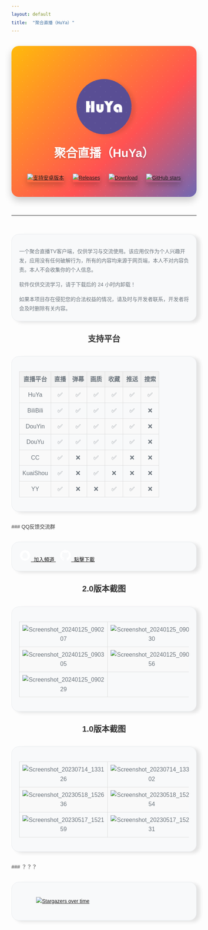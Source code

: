 ```yaml
---
layout: default
title:  "聚合直播（HuYa）"
---
```


<style>
  body {
    font-family: Arial, sans-serif; /* 设置全局字体 */
    color: #333; /* 设置全局文字颜色 */
    line-height: 1.6; /* 设置行间距 */
  }
  h1 {
    font-size: 36px; /* 设置一级标题字体大小 */
    color: #333; /* 设置一级标题文字颜色 */
    margin-top: 20px; /* 设置一级标题顶部外边距 */
  }
  h2 {
    font-size: 28px; /* 设置二级标题字体大小 */
    color: #333; /* 设置二级标题文字颜色 */
    margin-top: 40px; /* 设置二级标题顶部外边距 */
  }
  h3 {
    font-size: 22px; /* 设置三级标题字体大小 */
    color: #333; /* 设置三级标题文字颜色 */
    text-align: center;
    margin-top: 30px; /* 设置三级标题顶部外边距 */
  }
  p {
    margin-bottom: 20px; /* 设置段落底部外边距 */
  }
  table {
    border-collapse: collapse;
    width: 100%;
    font-size: 18px; /* 设置表格字体大小 */
    margin-top: 20px; /* 设置表格顶部外边距 */
  }
  th, td {
    border: 1px solid #ddd;
    padding: 8px;
    text-align: center;
    font-size: 16px; /* 设置表格单元格字体大小 */
  }
  th {
    background-color: #f2f2f2;
  }
  tr:nth-child(even) {
    background-color: #f9f9f9;
  }
  td img {
        max-width: 100%; /* 图片最大宽度为单元格宽度 */
        height: auto; /* 保持图片比例 */
    }
    .overtime {
    display: block;
    margin: 20px auto; /* 上下外边距为 20px，左右居中 */
    max-width: 80%; /* 最大宽度为父元素的 80% */
    height: auto; /* 保持图片比例 */
  }

  .disclaimer {
    background-color: #f8f9fa;
    padding: 20px;
    border-radius: 20px;
    border: 1px solid #e9ecef;
    margin: 30px 0;
    font-size: 14px;
    color: #6c757d;
    box-shadow: 10px 4px 10px rgba(0, 0, 0, 0.1);
  }
  .disclaimer p {
    margin-bottom: 15px;
    line-height: 1.8;
  }
  .disclaimer p:last-child {
    margin-bottom: 0;
  }
  /* 顶部样式 */
.disclaimer_banner {
   background: linear-gradient(135deg, #007AFF, #00C853, #FFC107, #FF5252, #007AFF);
   background-size: 400% 100%;
   padding: 40px 20px;
   border-radius: 20px;
   margin: 30px 0;
   color: white;
   box-shadow: 0 10px 20px rgba(0, 0, 0, 0.2);
   text-align: center;
   transition: all 0.3s ease;
   position: relative;
   overflow: hidden;
   animation: gradientScroll 8s ease infinite;
}
@keyframes gradientScroll {
   0% {
       background-position: 0% 50%;
   }
   50% {
       background-position: 100% 50%;
   }
   100% {
       background-position: 0% 50%;
   }
}
.disclaimer_banner::before {
   content: '';
   position: absolute;
   top: -50%;
   left: -50%;
   width: 200%;
   height: 200%;
   background: radial-gradient(circle, rgba(255,255,255,0.1) 10%, transparent 10.01%);
   background-size: 20px 20px;
   transform: rotate(45deg);
   pointer-events: none;
}
.disclaimer_banner:hover {
   transform: translateY(-5px);
   box-shadow: 0 15px 30px rgba(0, 0, 0, 0.3);
}
.disclaimer_banner img {
   box-shadow: 0 8px 16px rgba(0, 0, 0, 0.2);
   transition: transform 0.3s ease;
}
.disclaimer_banner img:hover {
   transform: scale(1.05);
}
.disclaimer_banner h2 {
   margin-top: 20px;
   font-size: 2.0rem;
   color: white;
   text-shadow: 0 2px 4px rgba(0, 0, 0, 0.2);
}
.disclaimer_banner a {
   display: inline-block;
   margin: 10px;
   transition: transform 0.3s ease;
}
.disclaimer_banner a:hover {
   transform: translateY(-3px);
}

</style>
<div class="disclaimer_banner">
  <div style="text-align: center; margin-top: 50px;"> 
    <img src="assets\img\ic_channel.png" alt="聚合直播" loading="lazy" width="150" height="150" style="border-radius: 50%; box-shadow: 10px 4px 10px rgba(0, 0, 0, 0.1);">
    <h2>聚合直播（HuYa）</h2>
  </div>

  <div style="text-align: center; margin-top: 30px;">
    <a href="https://github.com/jayjd/huyatv/releases/latest" style="margin: 0 10px;">
      <img src="https://img.shields.io/badge/%204.4+-orange.svg?color=orange&logoColor=orange&label=支持版本&logo=Android" alt="支持安卓版本" loading="lazy">
    </a>
    <a href="https://github.com/jayjd/huyatv/releases/latest" style="margin: 0 10px;">
      <img src="https://img.shields.io/github/v/release/jayjd/huyatv?color=blue&logoColor=blue&label=发行版本&logo=DocuSign" alt="Releases" loading="lazy">
    </a>
    <a href="https://github.com/jayjd/huyatv/releases/latest" style="margin: 0 10px;">
      <img src="https://shields.io/github/downloads/jayjd/huyatv/total?logo=Bookmeter&label=下载次数&logoColor=yellow&color=yellow" alt="Download" loading="lazy">
    </a>
    <a href="https://github.com/jayjd/huyatv/releases/latest" style="margin: 0 10px;">
      <img src="https://img.shields.io/github/stars/jayjd/huyatv?style=social" alt="GitHub stars" loading="lazy">
    </a>
  </div>
</div>

<hr style="margin-top: 50px; margin-bottom: 50px;">

<div class="disclaimer">
  <p>一个聚合直播TV客户端，仅供学习与交流使用。该应用仅作为个人兴趣开发，应用没有任何破解行为，所有的内容均来源于网页端，本人不对内容负责。本人不会收集你的个人信息。</p>
  <p>软件仅供交流学习，请于下载后的 24 小时内卸载！</p>
  <p>如果本项目存在侵犯您的合法权益的情况，请及时与开发者联系，开发者将会及时删除有关内容。</p>
</div>


### 支持平台
<div class="disclaimer">
<table>
  <tr>
    <th>直播平台</th>
    <th>直播</th>
    <th>弹幕</th>
    <th>画质</th>
    <th>收藏</th>
    <th>推送</th>
    <th>搜索</th>
  </tr>
  <tr>
    <td>HuYa</td>
    <td>✅</td>
    <td>✅</td>
    <td>✅</td>
    <td>✅</td>
    <td>✅</td>
    <td>✅</td>
  </tr>
  <tr>
    <td>BiliBili</td>
    <td>✅</td>
    <td>✅</td>
    <td>✅</td>
    <td>✅</td>
    <td>✅</td>
    <td>❌</td>
  </tr>
  <tr>
    <td>DouYin</td>
    <td>✅</td>
    <td>✅</td>
    <td>✅</td>
    <td>✅</td>
    <td>✅</td>
    <td>❌</td>
  </tr>
  <tr>
    <td>DouYu</td>
    <td>✅</td>
    <td>✅</td>
    <td>✅</td>
    <td>✅</td>
    <td>✅</td>
    <td>❌</td>
  </tr>
  <tr>
    <td>CC</td>
    <td>✅</td>
    <td>❌</td>
    <td>✅</td>
    <td>✅</td>
    <td>❌</td>
    <td>❌</td>
  </tr>
  <tr>
    <td>KuaiShou</td>
    <td>✅</td>
    <td>❌</td>
    <td>✅</td>
    <td>❌</td>
    <td>❌</td>
    <td>❌</td>
  </tr>
  <tr>
    <td>YY</td>
    <td>✅</td>
    <td>❌</td>
    <td>❌</td>
    <td>✅</td>
    <td>✅</td>
    <td>❌</td>
  </tr>
</table>
</div>
### QQ反馈交流群
<div class="disclaimer">
<div class="info-row-home">
  <a href="https://pd.qq.com/s/ajih400ke" class="download-button">
    <svg t="1743162882564" class="icon" viewBox="0 0 1024 1024" version="1.1" xmlns="http://www.w3.org/2000/svg" p-id="2303" width="32" height="32"><path d="M511.573333 65.386667c-246.826667 0-446.912 200.085333-446.912 446.912s200.085333 446.912 446.912 446.912 446.912-200.085333 446.912-446.912-200.085333-446.912-446.912-446.912zM757.632 651.562667c-11.541333 10.773333-31.36-0.96-50.410667-27.328-8.277333 22.314667-19.050667 42.901333-31.552 61.376 26.922667 9.621333 44.245333 24.618667 44.245333 41.557333 0 29.248-51.754667 52.906667-115.626667 52.906667-37.909333 0-71.381333-8.277333-92.544-21.162667-20.970667 12.885333-54.634667 21.162667-92.544 21.162667-63.872 0-115.626667-23.658667-115.626667-52.906667 0-16.746667 17.322667-31.936 44.245333-41.557333-12.693333-18.474667-23.274667-39.061333-31.552-61.376-19.050667 26.154667-38.869333 38.101333-50.410667 27.328-15.765333-14.805333-9.813333-67.136 13.653333-116.778667 5.397333-11.349333 11.157333-21.546667 17.130667-30.4 3.264-144.298667 98.304-260.096 214.890667-260.096l0.384 0c116.586667 0 211.626667 115.626667 214.890667 260.096 5.973333 8.853333 11.733333 19.050667 17.130667 30.4 23.274667 49.642667 29.44 101.973333 13.653333 116.778667z" fill="#FFFFFF" p-id="2304"></path></svg>&nbsp;&nbsp;加入頻道
  </a>
  <a href="https://github.com/jayjd/huyatv/releases/latest" class="download-button" style="margin: 10px;">
    <svg height="32" aria-hidden="true" viewBox="0 0 24 24" version="1.1" width="32" data-view-component="true" class="octicon octicon-mark-github v-align-middle">
                         <path d="M12 1C5.9225 1 1 5.9225 1 12C1 16.8675 4.14875 20.9787 8.52125 22.4362C9.07125 22.5325 9.2775 22.2025 9.2775 21.9137C9.2775 21.6525 9.26375 20.7862 9.26375 19.865C6.5 20.3737 5.785 19.1912 5.565 18.5725C5.44125 18.2562 4.905 17.28 4.4375 17.0187C4.0525 16.8125 3.5025 16.3037 4.42375 16.29C5.29 16.2762 5.90875 17.0875 6.115 17.4175C7.105 19.0812 8.68625 18.6137 9.31875 18.325C9.415 17.61 9.70375 17.1287 10.02 16.8537C7.5725 16.5787 5.015 15.63 5.015 11.4225C5.015 10.2262 5.44125 9.23625 6.1425 8.46625C6.0325 8.19125 5.6475 7.06375 6.2525 5.55125C6.2525 5.55125 7.17375 5.2625 9.2775 6.67875C10.1575 6.43125 11.0925 6.3075 12.0275 6.3075C12.9625 6.3075 13.8975 6.43125 14.7775 6.67875C16.8813 5.24875 17.8025 5.55125 17.8025 5.55125C18.4075 7.06375 18.0225 8.19125 17.9125 8.46625C18.6138 9.23625 19.04 10.2125 19.04 11.4225C19.04 15.6437 16.4688 16.5787 14.0213 16.8537C14.42 17.1975 14.7638 17.8575 14.7638 18.8887C14.7638 20.36 14.75 21.5425 14.75 21.9137C14.75 22.2025 14.9563 22.5462 15.5063 22.4362C19.8513 20.9787 23 16.8537 23 12C23 5.9225 18.0775 1 12 1Z" fill="#FFFFFF"></path>
                    </svg>&nbsp;&nbsp;點擊下載
  </a>
</div></div>

### 2.0版本截图
<div class="disclaimer">
<table>
    <tr>
        <td><img src="https://gitee.com/jayjd/hyt/releases/download/assets/299505365-c6d58c01-9c3e-4bda-bbc9-c9c5728dd068.png" alt="Screenshot_20240125_090207" loading="lazy"></td>
        <td><img src="https://gitee.com/jayjd/hyt/releases/download/assets/299505415-bddf1e77-c503-46b6-bf5c-c7997e35a742.png" alt="Screenshot_20240125_090330" loading="lazy"></td>
        <td><img src="https://gitee.com/jayjd/hyt/releases/download/assets/299505414-1f620fab-1c60-4f34-be15-34c248c13c18.png" alt="Screenshot_20240125_090316" loading="lazy"></td>
    </tr>
    <tr>
        <td><img src="https://gitee.com/jayjd/hyt/releases/download/assets/299505410-692b8dd5-278a-480f-85ba-bdc7a6a2220d.png" alt="Screenshot_20240125_090305" loading="lazy"></td>
        <td><img src="https://gitee.com/jayjd/hyt/releases/download/assets/299505408-0b7fc632-31e8-4f61-9f0c-b8a9167b361a.png" alt="Screenshot_20240125_090256" loading="lazy"></td>
        <td><img src="https://gitee.com/jayjd/hyt/releases/download/assets/299505406-730ffd50-b14e-43db-9c7a-6ebe3c2a4f3d.png" alt="Screenshot_20240125_090246" loading="lazy"></td>
    </tr>
    <tr>
        <td><img src="https://gitee.com/jayjd/hyt/releases/download/assets/299505403-1dc21677-6fe3-4179-8e2c-ed32422b8dc9.png" alt="Screenshot_20240125_090229" loading="lazy"></td>
        <td></td>
        <td></td>
    </tr>
</table>
</div>

### 1.0版本截图
<div class="disclaimer">
<table>
    <tr>
        <td><img src="https://gitee.com/jayjd/hyt/releases/download/assets/253479717-69ccfe05-1189-4d0c-9fb8-725481539559.png" alt="Screenshot_20230714_133126" loading="lazy"></td>
        <td><img src="https://gitee.com/jayjd/hyt/releases/download/assets/253479791-720d1b15-4685-4892-a7b8-caed3a664b0d.png" alt="Screenshot_20230714_133202" loading="lazy"></td>
        <td><img src="https://gitee.com/jayjd/hyt/releases/download/assets/253479889-7734e7d4-3d05-4c17-b1dc-e9f5838303e9.png" alt="Screenshot_20230714_133230" loading="lazy"></td>
    </tr>
    <tr>
        <td><img src="https://gitee.com/jayjd/hyt/releases/download/assets/239187450-28362523-c3bd-4a7c-8b8e-28e591599df4.png" alt="Screenshot_20230518_152636" loading="lazy"></td>
        <td><img src="https://gitee.com/jayjd/hyt/releases/download/assets/239187468-868a4d3e-d9bb-4a15-8fe8-27ab2f95e48b.png" alt="Screenshot_20230518_152654" loading="lazy"></td>
        <td><img src="https://gitee.com/jayjd/hyt/releases/download/assets/239187493-213de232-8e61-4fef-bfd3-87b8f345d1fe.png" alt="Screenshot_20230518_152710" loading="lazy"></td>
    </tr>
    <tr>
        <td><img src="https://gitee.com/jayjd/hyt/releases/download/assets/238866293-ab5506f0-e002-45ae-adde-1c94e935ab9d.png" alt="Screenshot_20230517_152159" loading="lazy"></td>
        <td><img src="https://gitee.com/jayjd/hyt/releases/download/assets/238866301-5e27cb96-ad59-447c-89ba-d57a240bcd1e.png" alt="Screenshot_20230517_152231" loading="lazy"></td>
        <td><img src="https://gitee.com/jayjd/hyt/releases/download/assets/238866314-82b51eb7-ec66-4266-af7d-eb5be64ef855.png" alt="Screenshot_20230517_152251" loading="lazy"></td>
    </tr>
</table>
</div>
### ？？？
<div class="disclaimer">
<a href="https://starchart.cc/jayjd/HuYaTv">
  <img class="overtime" src="https://starchart.cc/jayjd/HuYaTv.svg?variant=adaptive" alt="Stargazers over time" loading="lazy">
</a>
</div>